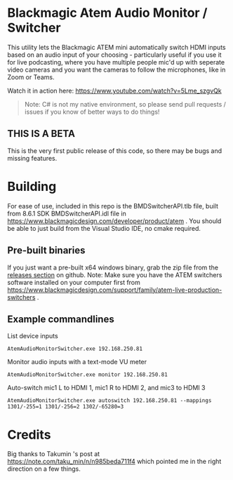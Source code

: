 # Blackmagic Atem Audio Monitor / Switcher

This utility lets the Blackmagic ATEM mini automatically switch HDMI inputs based on an audio input of your choosing - particularly useful if you use it for live podcasting, where you have multiple people mic'd up with seperate video cameras and you want the cameras to follow the microphones, like in Zoom or Teams. 

Watch it in action here: 
https://www.youtube.com/watch?v=5Lme_szgvQk

> Note: C# is not my native environment, so please send pull requests / issues if you know of better ways to do things!

## THIS IS A BETA

This is the very first public release of this code, so there may be bugs and missing features.

# Building

For ease of use, included in this repo is the BMDSwitcherAPI.tlb file, built from 8.6.1 SDK BMDSwitcherAPI.idl file in https://www.blackmagicdesign.com/developer/product/atem . You should be able to just build from the Visual Studio IDE, no cmake required.

## Pre-built binaries

If you just want a pre-built x64 windows binary, grab the zip file from the [releases section](https://github.com/kris-sum/AtemSwitcher/releases) on github.
Note: Make sure you have the ATEM switchers software installed on your computer first from https://www.blackmagicdesign.com/support/family/atem-live-production-switchers .

## Example commandlines

List device inputs

    AtemAudioMonitorSwitcher.exe 192.168.250.81

Monitor audio inputs with a text-mode VU meter

    AtemAudioMonitorSwitcher.exe monitor 192.168.250.81

Auto-switch mic1 L to HDMI 1, mic1 R to HDMI 2, and mic3 to HDMI 3

    AtemAudioMonitorSwitcher.exe autoswitch 192.168.250.81 --mappings 1301/-255=1 1301/-256=2 1302/-65280=3

# Credits

Big thanks to Takumin 's post at https://note.com/taku_min/n/n985beda711f4 which pointed me in the right direction on a few things.